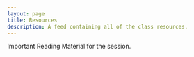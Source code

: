 ```yaml
---
layout: page
title: Resources
description: A feed containing all of the class resources.
---
```


Important Reading Material for the session.